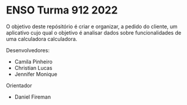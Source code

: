 # ENSO Turma 912 2022

 O objetivo deste repósitório é criar e organizar, a pedido do cliente, um aplicativo cujo qual o objetivo é analisar
dados sobre funcionalidades de uma calculadora calculadora.

Desenvolvedores: 

   - Camila Pinheiro
   - Christian Lucas
   - Jennifer Monique
   
Orientador
- Daniel Fireman